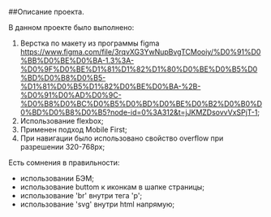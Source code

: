 ##Описание проекта.

В данном проекте было выполнено:

1. Верстка по макету из программы figma https://www.figma.com/file/3rqvXG3YwNupBvgTCMooiy/%D0%91%D0%BB%D0%BE%D0%BA-1.3%3A-%D0%9F%D0%BE%D1%81%D1%82%D1%80%D0%BE%D0%B5%D0%BD%D0%B8%D0%B5-%D1%81%D0%B5%D1%82%D0%BE%D0%BA-%2B-%D0%91%D0%AD%D0%9C-%D0%B8%D0%BC%D0%B5%D0%BD%D0%BE%D0%B2%D0%B0%D0%BD%D0%B8%D0%B5?node-id=0%3A312&t=jJKMZDsovvVxSPjT-1;
2. Использование flexbox;
3. Применен подход Mobile First;
4. При навигации было использовано свойство overflow при разрешении 320-768px;


Есть сомнения в правильности:
- использовании БЭМ;
- использование buttom к иконкам в шапке страницы;
- использование 'br' внутри тега 'p';
- использование 'svg' внутри html напрямую;
